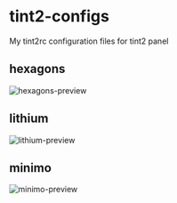 # tint2-configs
My tint2rc configuration files for tint2 panel

## hexagons
![hexagons-preview](https://user-images.githubusercontent.com/26050946/132997962-86607abf-fb2e-4d81-9ec9-6ddf6396c9da.png)

## lithium
![lithium-preview](https://user-images.githubusercontent.com/26050946/132997348-f4ca3014-04c2-4730-b99a-322de49282c9.png)

## minimo
![minimo-preview](https://user-images.githubusercontent.com/26050946/132997725-31e44844-3c9d-4cd2-b8e6-0cab7bab56c7.png)
